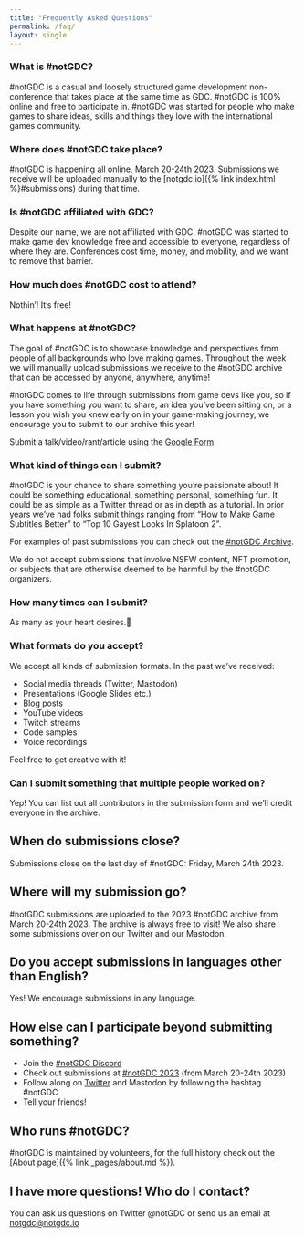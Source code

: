 ```yaml
---
title: "Frequently Asked Questions"
permalink: /faq/
layout: single
---
```


### What is #notGDC?

#notGDC is a casual and loosely structured game development non-conference that takes place at the same time as GDC. #notGDC is 100% online and free to participate in. #notGDC was started for people who make games to share ideas, skills and things they love with the international games community.


### Where does #notGDC take place?

#notGDC is happening all online, March 20-24th 2023. Submissions we receive will be uploaded manually to the [notgdc.io]({% link index.html %}#submissions) during that time. 


### Is #notGDC affiliated with GDC?

Despite our name, we are not affiliated with GDC. #notGDC was started to make game dev knowledge free and accessible to everyone, regardless of where they are. Conferences cost time, money, and mobility, and we want to remove that barrier. 


### How much does #notGDC cost to attend?

Nothin’! It’s free!


### What happens at #notGDC?

The goal of #notGDC is to showcase knowledge and perspectives from people of all backgrounds who love making games. Throughout the week we will manually upload submissions we receive to the #notGDC archive that can be accessed by anyone, anywhere, anytime! 

#notGDC comes to life through submissions from game devs like you, so if you have something you want to share, an idea you’ve been sitting on, or a lesson you wish you knew early on in your game-making journey, we encourage you to submit to our archive this year!

Submit a talk/video/rant/article using the [Google Form](https://form.notgdc.io/)


### What kind of things can I submit?

#notGDC is your chance to share something you’re passionate about! It could be something educational, something personal, something fun. It could be as simple as a Twitter thread or as in depth as a tutorial. In prior years we’ve had folks submit things ranging from “How to Make Game Subtitles Better” to “Top 10 Gayest Looks In Splatoon 2”. 

For examples of past submissions you can check out the [#notGDC Archive](https://notgdc.io/archive/).

We do not accept submissions that involve NSFW content, NFT promotion, or subjects that are otherwise deemed to be harmful by the #notGDC organizers. 


### How many times can I submit?

As many as your heart desires.💖


### What formats do you accept?

We accept all kinds of submission formats. In the past we’ve received:
- Social media threads (Twitter, Mastodon)
- Presentations (Google Slides etc.)
- Blog posts 
- YouTube videos
- Twitch streams 
- Code samples
- Voice recordings

Feel free to get creative with it!


### Can I submit something that multiple people worked on?

Yep! You can list out all contributors in the submission form and we’ll credit everyone in the archive. 


## When do submissions close?

Submissions close on the last day of #notGDC: Friday, March 24th 2023. 


## Where will my submission go?

#notGDC submissions are uploaded to the 2023 #notGDC archive from March 20-24th 2023. The archive is always free to visit! We also share some submissions over on our Twitter and our Mastodon.


## Do you accept submissions in languages other than English? 

Yes! We encourage submissions in any language.


## How else can I participate beyond submitting something? 

- Join the [#notGDC Discord](https://discord.notgdc.io/)
- Check out submissions at [#notGDC 2023](https://notgdc.io/2023/) (from March 20-24th 2023)
- Follow along on [Twitter](https://twitter.com/search?q=%23notGDC) and Mastodon by following the hashtag #notGDC
- Tell your friends!


## Who runs #notGDC?

#notGDC is maintained by volunteers, for the full history check out the [About page]({% link _pages/about.md %}). 


## I have more questions! Who do I contact?

You can ask us questions on Twitter @notGDC or send us an email at notgdc@notgdc.io






